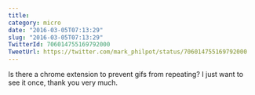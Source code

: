 ```yaml
---
title: 
category: micro
date: "2016-03-05T07:13:29"
slug: "2016-03-05T07:13:29"
TwitterId: 706014755169792000
TweetUrl: https://twitter.com/mark_philpot/status/706014755169792000
---
```


Is there a chrome extension to prevent gifs from repeating? I just want to see
it once, thank you very much.
